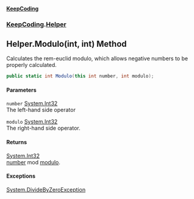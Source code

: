 #### [KeepCoding](index.md 'index')
### [KeepCoding](KeepCoding.md 'KeepCoding').[Helper](Helper.md 'KeepCoding.Helper')
## Helper.Modulo(int, int) Method
Calculates the rem-euclid modulo, which allows negative numbers to be properly calculated.  
```csharp
public static int Modulo(this int number, int modulo);
```
#### Parameters
<a name='KeepCoding.Helper.Modulo(int.int).number'></a>
`number` [System.Int32](https://docs.microsoft.com/en-us/dotnet/api/System.Int32 'System.Int32')  
The left-hand side operator
  
<a name='KeepCoding.Helper.Modulo(int.int).modulo'></a>
`modulo` [System.Int32](https://docs.microsoft.com/en-us/dotnet/api/System.Int32 'System.Int32')  
The right-hand side operator.
  
#### Returns
[System.Int32](https://docs.microsoft.com/en-us/dotnet/api/System.Int32 'System.Int32')  
[number](Helper.Modulo.i4hS4bgCfbQEEe18hEFHPQ.md#KeepCoding.Helper.Modulo(int.int).number 'KeepCoding.Helper.Modulo(int, int).number') mod [modulo](Helper.Modulo.i4hS4bgCfbQEEe18hEFHPQ.md#KeepCoding.Helper.Modulo(int.int).modulo 'KeepCoding.Helper.Modulo(int, int).modulo').
#### Exceptions
[System.DivideByZeroException](https://docs.microsoft.com/en-us/dotnet/api/System.DivideByZeroException 'System.DivideByZeroException')  
